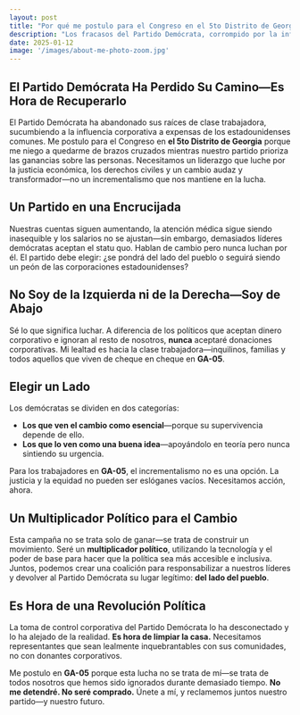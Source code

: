 ```yaml
---
layout: post
title: "Por qué me postulo para el Congreso en el 5to Distrito de Georgia"
description: "Los fracasos del Partido Demócrata, corrompido por la influencia corporativa, me han empujado a luchar por su regreso a sus raíces."
date: 2025-01-12
image: '/images/about-me-photo-zoom.jpg'
---
```


## **El Partido Demócrata Ha Perdido Su Camino—Es Hora de Recuperarlo**  

El Partido Demócrata ha abandonado sus raíces de clase trabajadora, sucumbiendo a la influencia corporativa a expensas de los estadounidenses comunes. Me postulo para el Congreso en **el 5to Distrito de Georgia** porque me niego a quedarme de brazos cruzados mientras nuestro partido prioriza las ganancias sobre las personas. Necesitamos un liderazgo que luche por la justicia económica, los derechos civiles y un cambio audaz y transformador—no un incrementalismo que nos mantiene en la lucha.  

## **Un Partido en una Encrucijada**  

Nuestras cuentas siguen aumentando, la atención médica sigue siendo inasequible y los salarios no se ajustan—sin embargo, demasiados líderes demócratas aceptan el statu quo. Hablan de cambio pero nunca luchan por él. El partido debe elegir: ¿se pondrá del lado del pueblo o seguirá siendo un peón de las corporaciones estadounidenses?  

## **No Soy de la Izquierda ni de la Derecha—Soy de Abajo**  

Sé lo que significa luchar. A diferencia de los políticos que aceptan dinero corporativo e ignoran al resto de nosotros, **nunca** aceptaré donaciones corporativas. Mi lealtad es hacia la clase trabajadora—inquilinos, familias y todos aquellos que viven de cheque en cheque en **GA-05**.  

## **Elegir un Lado**  

Los demócratas se dividen en dos categorías:  

- **Los que ven el cambio como esencial**—porque su supervivencia depende de ello.  
- **Los que lo ven como una buena idea**—apoyándolo en teoría pero nunca sintiendo su urgencia.  

Para los trabajadores en **GA-05**, el incrementalismo no es una opción. La justicia y la equidad no pueden ser eslóganes vacíos. Necesitamos acción, ahora.  

## **Un Multiplicador Político para el Cambio**  

Esta campaña no se trata solo de ganar—se trata de construir un movimiento. Seré un **multiplicador político**, utilizando la tecnología y el poder de base para hacer que la política sea más accesible e inclusiva. Juntos, podemos crear una coalición para responsabilizar a nuestros líderes y devolver al Partido Demócrata su lugar legítimo: **del lado del pueblo**.  

## **Es Hora de una Revolución Política**  

La toma de control corporativa del Partido Demócrata lo ha desconectado y lo ha alejado de la realidad. **Es hora de limpiar la casa.** Necesitamos representantes que sean lealmente inquebrantables con sus comunidades, no con donantes corporativos.  

Me postulo en **GA-05** porque esta lucha no se trata de mí—se trata de todos nosotros que hemos sido ignorados durante demasiado tiempo. **No me detendré. No seré comprado.** Únete a mí, y reclamemos juntos nuestro partido—y nuestro futuro.